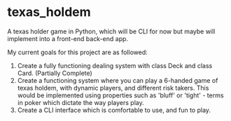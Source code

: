 # texas_holdem
A texas holder game in Python, which will be CLI for now but maybe will implement into a front-end back-end app.

My current goals for this project are as followed:
1. Create a fully functioning dealing system with class Deck and class Card. (Partially Complete)
2. Create a functioning system where you can play a 6-handed game of texas holdem, with dynamic players, and different risk takers.
This would be implemented using properties such as 'bluff' or 'tight' - terms in poker which dictate the way players play. 
3. Create a CLI interface which is comfortable to use, and fun to play.

